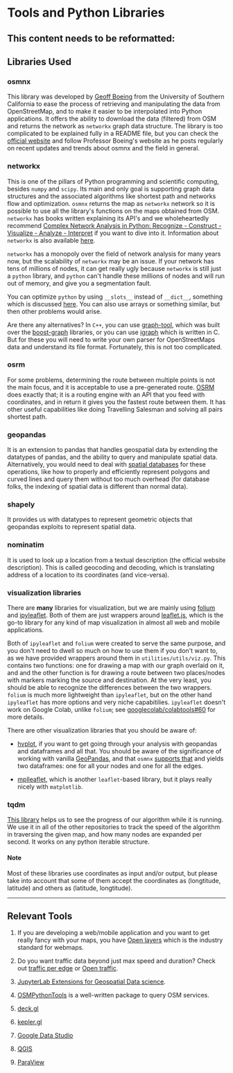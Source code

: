 # Tools and Python Libraries


## This content needs to be reformatted:

## Libraries Used

### osmnx

This library was developed by [Geoff Boeing](https://geoffboeing.com/) from the University of Southern California to ease the process of retrieving and manipulating the data from OpenStreetMap, and to make it easier to be interpolated into Python applications. It offers the ability to download the data (filtered) from OSM and returns the network as `networkx` graph data structure. The library is too complicated to be explained fully in a README file, but you can check the [official website](https://osmnx.readthedocs.io/en/stable/#) and follow Professor Boeing's website as he posts regularly on recent updates and trends about osmnx and the field in general.

### networkx

This is one of the pillars of Python programming and scientific computing, besides `numpy` and `scipy`. Its main and only goal is supporting graph data structures and the associated algorithms like shortest path and networks flow and optimization. `osmnx` returns the map as `networkx` network so it is possible to use all the library's functions on the maps obtained from OSM. `networkx` has books written explaining its API's and we wholeheartedly recommend [Complex Network Analysis in Python: Recognize - Construct - Visualize - Analyze - Interpret](https://www.amazon.com/Complex-Network-Analysis-Python-Recognize/dp/1680502697) if you want to dive into it. Information about `networkx` is also available [here](https://networkx.github.io/). 

`networkx` has a monopoly over the field of network analysis for many years now, but the scalability of `networkx` may be an issue. If your network has tens of millions of nodes, it can get really ugly because `networkx` is still just a `python` library, and `python` can't handle these millions of nodes and will run out of memory, and give you a segmentation fault.

You can optimize `python` by using `__slots__` instead of `__dict__`, something which is discussed [here](https://stackoverflow.com/questions/472000/usage-of-slots#:~:text=The%20proper%20use%20of%20__,one%20dict%20for%20every%20object.%5D). You can also use arrays or something similar, but then other problems would arise.

Are there any alternatives? In `C++`, you can use [graph-tool](https://graph-tool.skewed.de/), which was built over the [boost-graph](https://www.boost.org/doc/libs/1_64_0/libs/graph/doc/index.html) libraries, or you can use [igraph](https://github.com/igraph) which is written in C. But for these you will need to write your own parser for OpenStreetMaps data and understand its file format. Fortunately, this is not too complicated.

### osrm

For some problems, determining the route between multiple points is not the main focus, and it is acceptable to use a pre-generated route. [OSRM](http://project-osrm.org/) does exactly that; it is a routing engine with an API that you feed with coordinates, and in return it gives you the fastest route between them. It has other useful capabilities like doing Travelling Salesman and solving all pairs shortest path.

### geopandas

It is an extension to pandas that handles geospatial data by extending the datatypes of pandas, and the ability to query and manipulate spatial data. Alternatively, you would need to deal with [spatial databases](https://en.wikipedia.org/wiki/Spatial_database) for these operations, like how to properly and efficiently represent polygons and curved lines and query them without too much overhead (for database folks, the indexing of spatial data is different than normal data).

### shapely

It provides us with datatypes to represent geometric objects that geopandas exploits to represent spatial data.

### nominatim

It is used to look up a location from a textual description (the official website description). This is called geocoding and decoding, which is translating address of a location to its coordinates (and vice-versa).

### visualization libraries

There are <b>many</b> libraries for visualization, but we are mainly using [folium](https://python-visualization.github.io/folium/) and [ipyleaflet](https://ipyleaflet.readthedocs.io/en/latest/). Both of them are just wrappers around [leaflet.js](https://github.com/Leaflet/Leaflet), which is the go-to library for any kind of map visualization in almost all web and mobile applications.

Both of `ipyleaflet` and `folium` were created to serve the same purpose, and you don't need to dwell so much on how to use them if you don't want to, as we have provided wrappers around them in  `utilities/utils/viz.py`. This contains two functions: one for drawing a map with our graph overlaid on it, and and the other function is for drawing a route between two places/nodes with markers marking the source and destination. At the very least, you should be able to recognize the differences between the two wrappers. `folium` is much more lightweight than `ipyleaflet`, but on the other hand `ipyleaflet` has more options and very niche capabitilies. `ipyleaflet` doesn't work on Google Colab, unlike `folium`; see [googlecolab/colabtools#60](https://github.com/googlecolab/colabtools/issues/60) for more details. 

There are other visualization libraries that you should be aware of: 

* [hvplot](https://hvplot.holoviz.org/user_guide/Geographic_Data.html), if you want to get going through your analysis with geopandas and dataframes and all that. You should be aware of the significance of working with vanilla [GeoPandas](https://geopandas.org/), and that `osmnx` [supports that](https://osmnx.readthedocs.io/en/stable/osmnx.html#module-osmnx.projection) and yields two dataframes: one for all your nodes and one for all the edges.

* [mplleaflet](https://github.com/jwass/mplleaflet), which is another `leaflet`-based library, but it plays really nicely with `matplotlib`.

### tqdm

[This library](https://github.com/tqdm/tqdm) helps us to see the progress of our algorithm while it is running. We use it in all of the other repositories to track the speed of the algorithm in traversing the given map, and how many nodes are expanded per second. It works on any python iterable structure.

#### Note

Most of these libraries use coordinates as input and/or output, but please take into account that some of them accept the coordinates as (longtitude, latitude) and others as (latitude, longtitude). 

---

## Relevant Tools

1. If you are developing a web/mobile application and you want to get really fancy with your maps, you have [Open layers](https://openlayers.org/) which is the industry standard for webmaps.

2. Do you want traffic data beyond just max speed and duration? Check out [traffic per edge](https://github.com/Project-OSRM/osrm-backend/wiki/Traffic) or [Open traffic](https://github.com/opentraffic).

3. [JupyterLab Extensions for Geospatial Data science](https://towardsdatascience.com/4-must-have-jupyterlab-extensions-for-geospatial-data-science-f3cf7822de4b).
4. [OSMPythonTools](https://github.com/mocnik-science/osm-python-tools) is a well-written package to query OSM services.
5. [deck.gl](https://deck.gl/)
6. [kepler.gl](https://kepler.gl/)
7. [Google Data Studio](https://datastudio.google.com/)
8. [QGIS](https://qgis.org/en/site/)
9. [ParaView](https://www.paraview.org/)